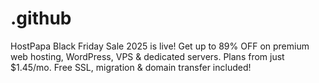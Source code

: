 # .github
HostPapa Black Friday Sale 2025 is live! Get up to 89% OFF on premium web hosting, WordPress, VPS &amp; dedicated servers. Plans from just $1.45/mo. Free SSL, migration &amp; domain transfer included!
